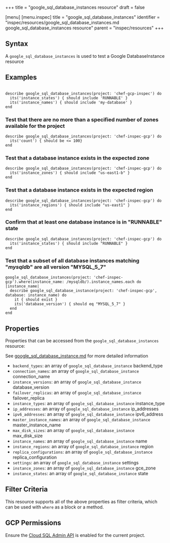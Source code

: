 +++
title = "google_sql_database_instances resource"
draft = false

[menu]
  [menu.inspec]
    title = "google_sql_database_instances"
    identifier = "inspec/resources/google_sql_database_instances.md google_sql_database_instances resource"
    parent = "inspec/resources"
+++


## Syntax
A `google_sql_database_instances` is used to test a Google DatabaseInstance resource

## Examples
```

describe google_sql_database_instances(project: 'chef-gcp-inspec') do
  its('instance_states') { should include 'RUNNABLE' }
  its('instance_names') { should include 'my-database' }
end
```

### Test that there are no more than a specified number of zones available for the project

    describe google_sql_database_instances(project: 'chef-inspec-gcp') do
      its('count') { should be <= 100}
    end


### Test that a database instance exists in the expected zone  

    describe google_sql_database_instances(project: 'chef-inspec-gcp') do
      its('instance_zones') { should include "us-east1-b" }
    end

### Test that a database instance exists in the expected region  

    describe google_sql_database_instances(project: 'chef-inspec-gcp') do
      its('instance_regions') { should include "us-east1" }
    end


### Confirm that at least one database instance is in "RUNNABLE" state

    describe google_sql_database_instances(project: 'chef-inspec-gcp') do
      its('instance_states') { should include "RUNNABLE" }
    end

### Test that a subset of all database instances matching "*mysqldb*" are all version "MYSQL_5_7"

    google_sql_database_instances(project: 'chef-inspec-gcp').where(instance_name: /mysqldb/).instance_names.each do |instance_name|
      describe google_sql_database_instance(project: 'chef-inspec-gcp',  database: instance_name) do
        it { should exist }
        its('database_version') { should eq "MYSQL_5_7" }
      end
    end

## Properties
Properties that can be accessed from the `google_sql_database_instances` resource:

See [google_sql_database_instance.md](google_sql_database_instance.md) for more detailed information
  * `backend_types`: an array of `google_sql_database_instance` backend_type
  * `connection_names`: an array of `google_sql_database_instance` connection_name
  * `instance_versions`: an array of `google_sql_database_instance` database_version
  * `failover_replicas`: an array of `google_sql_database_instance` failover_replica
  * `instance_types`: an array of `google_sql_database_instance` instance_type
  * `ip_addresses`: an array of `google_sql_database_instance` ip_addresses
  * `ipv6_addresses`: an array of `google_sql_database_instance` ipv6_address
  * `master_instance_names`: an array of `google_sql_database_instance` master_instance_name
  * `max_disk_sizes`: an array of `google_sql_database_instance` max_disk_size
  * `instance_names`: an array of `google_sql_database_instance` name
  * `instance_regions`: an array of `google_sql_database_instance` region
  * `replica_configurations`: an array of `google_sql_database_instance` replica_configuration
  * `settings`: an array of `google_sql_database_instance` settings
  * `instance_zones`: an array of `google_sql_database_instance` gce_zone
  * `instance_states`: an array of `google_sql_database_instance` state

## Filter Criteria
This resource supports all of the above properties as filter criteria, which can be used
with `where` as a block or a method.

## GCP Permissions

Ensure the [Cloud SQL Admin API](https://console.cloud.google.com/apis/library/sqladmin.googleapis.com/) is enabled for the current project.
